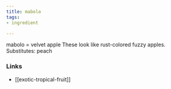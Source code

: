 ```yaml
---
title: mabolo
tags:
- ingredient

---
```

mabolo = velvet apple These look like rust-colored fuzzy apples. Substitutes: peach

### Links

* [[exotic-tropical-fruit]]

